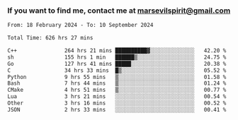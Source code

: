 ### If you want to find me, contact me at marsevilspirit@gmail.com

<!--
**marsevilspirit/marsevilspirit** is a ✨ _special_ ✨ repository because its `README.md` (this file) appears on your GitHub profile.

Here are some ideas to get you started:

- 🔭 I’m currently working on ...
- 🌱 I’m currently learning ...
- 👯 I’m looking to collaborate on ...
- 🤔 I’m looking for help with ...
- 💬 Ask me about ...
- 📫 How to reach me: ...
- 😄 Pronouns: ...
- ⚡ Fun fact: ...
-->
<!--START_SECTION:waka-->

```txt
From: 18 February 2024 - To: 10 September 2024

Total Time: 626 hrs 27 mins

C++               264 hrs 21 mins ██████████▓░░░░░░░░░░░░░░   42.20 %
sh                155 hrs 1 min   ██████▒░░░░░░░░░░░░░░░░░░   24.75 %
Go                127 hrs 41 mins █████░░░░░░░░░░░░░░░░░░░░   20.38 %
C                 34 hrs 33 mins  █▒░░░░░░░░░░░░░░░░░░░░░░░   05.52 %
Python            9 hrs 55 mins   ▒░░░░░░░░░░░░░░░░░░░░░░░░   01.58 %
Bash              7 hrs 44 mins   ▒░░░░░░░░░░░░░░░░░░░░░░░░   01.24 %
CMake             4 hrs 51 mins   ▒░░░░░░░░░░░░░░░░░░░░░░░░   00.77 %
Lua               3 hrs 21 mins   ░░░░░░░░░░░░░░░░░░░░░░░░░   00.54 %
Other             3 hrs 16 mins   ░░░░░░░░░░░░░░░░░░░░░░░░░   00.52 %
JSON              2 hrs 33 mins   ░░░░░░░░░░░░░░░░░░░░░░░░░   00.41 %
```

<!--END_SECTION:waka-->
